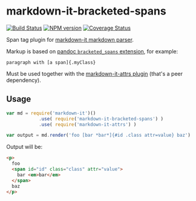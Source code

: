# markdown-it-bracketed-spans

[![Build Status](https://img.shields.io/travis/GerHobbelt/markdown-it-bracketed-spans/master.svg?style=flat)](https://travis-ci.org/GerHobbelt/markdown-it-bracketed-spans)
[![NPM version](https://img.shields.io/npm/v/@gerhobbelt/markdown-it-bracketed-spans.svg?style=flat)](https://www.npmjs.org/package/@gerhobbelt/markdown-it-bracketed-spans)
[![Coverage Status](https://img.shields.io/coveralls/GerHobbelt/markdown-it-bracketed-spans/master.svg?style=flat)](https://coveralls.io/r/GerHobbelt/markdown-it-bracketed-spans?branch=master)


Span tag plugin for [markdown-it markdown parser](https://github.com/markdown-it/markdown-it).

Markup is based on [pandoc `bracketed_spans` extension](http://pandoc.org/MANUAL.html#extension-bracketed_spans),
for example:

    paragraph with [a span]{.myClass}

Must be used together with the [markdown-it-attrs plugin](https://github.com/arve0/markdown-it-attrs)
(that's a peer dependency).


## Usage

```javascript
var md = require('markdown-it')()
            .use( require('markdown-it-bracketed-spans') )
            .use( require('markdown-it-attrs') )

var output = md.render('foo [bar *bar*]{#id .class attr=value} baz')
```

Output will be:

```html
<p>
  foo
  <span id="id" class="class" attr="value">
    bar <em>bar</em>
  </span>
  baz
</p>
```
